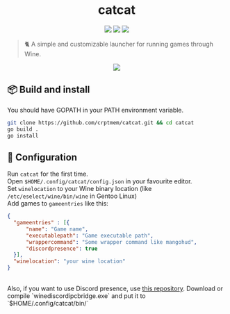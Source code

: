 <h1 align="center">catcat</h1>

<p align="center">
  <a href="https://github.com/crptmem/catcat/stargazers"><img src="https://img.shields.io/github/stars/crptmem/catcat?colorA=151515&colorB=B66467&style=for-the-badge&logo=starship"></a>
  <a href="https://github.com/crptmem/catcat/issues"><img src="https://img.shields.io/github/issues/crptmem/catcat?colorA=151515&colorB=8C977D&style=for-the-badge&logo=bugatti"></a>
  <a href="https://github.com/crptmem/catcat/network/members"><img src="https://img.shields.io/github/forks/crptmem/catcat?colorA=151515&colorB=D9BC8C&style=for-the-badge&logo=github"></a>
</p>

> 🐈 A simple and customizable launcher for running games through Wine.
<p align="center">
  <img align="center" src=https://github.com/crptmem/catcat/assets/88046785/b1f40ce6-fe23-4ead-a466-22bda52e0d43 />
</p>

## 📦 Build and install
You should have GOPATH in your PATH environment variable.
```sh
git clone https://github.com/crptmem/catcat.git && cd catcat
go build .
go install
```

## 🔧 Configuration
Run `catcat` for the first time. <br/>
Open `$HOME/.config/catcat/config.json` in your favourite editor. <br/>
Set `winelocation` to your Wine binary location (like `/etc/eselect/wine/bin/wine` in Gentoo Linux) <br/>
Add games to `gameentries` like this:
```json
{
  "gameentries" : [{
      "name": "Game name",
      "executablepath": "Game executable path",
      "wrappercommand": "Some wrapper command like mangohud",
      "discordpresence": true
  }],
  "winelocation": "your wine location"
}
```
<br/>
Also, if you want to use Discord presence, use <a href="https://github.com/0e4ef622/wine-discord-ipc-bridge">this repository</a>. Download or compile `winediscordipcbridge.exe` and put it to `$HOME/.config/catcat/bin/`


